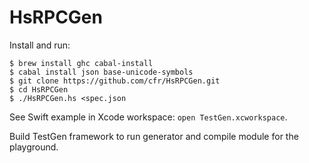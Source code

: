 # HsRPCGen

Install and run:

    $ brew install ghc cabal-install
    $ cabal install json base-unicode-symbols
    $ git clone https://github.com/cfr/HsRPCGen.git
    $ cd HsRPCGen
    $ ./HsRPCGen.hs <spec.json

See Swift example in Xcode workspace: `open TestGen.xcworkspace`.

Build TestGen framework to run generator and compile module for the playground.

